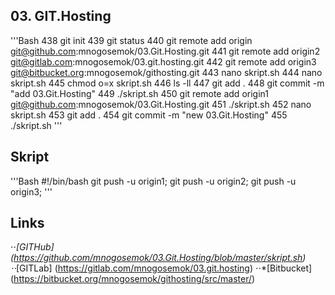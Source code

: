 ## 03. GIT.Hosting

'''Bash 
  438  git init
  439  git status
  440  git remote add origin git@github.com:mnogosemok/03.Git.Hosting.git
  441  git remote add origin2 git@gitlab.com:mnogosemok/03.git.hosting.git 
  442  git remote add origin3 git@bitbucket.org:mnogosemok/githosting.git 
  443  nano skript.sh
  444  nano skript.sh
  445  chmod o=x skript.sh
  446  ls -ll
  447  git add .
  448  git commit -m "add 03.Git.Hosting"
  449  ./skript.sh
  450  git remote add origin1 git@github.com:mnogosemok/03.Git.Hosting.git
  451  ./skript.sh
  452  nano skript.sh
  453  git add .
  454  git commit -m "new 03.Git.Hosting"
  455  ./skript.sh
'''
## Skript

'''Bash
#!/bin/bash 
git push -u origin1;
git push -u origin2;
git push -u origin3;
'''
## Links
⋅⋅*[GITHub] (https://github.com/mnogosemok/03.Git.Hosting/blob/master/skript.sh)
⋅⋅*[GITLab] (https://gitlab.com/mnogosemok/03.git.hosting)
⋅⋅*[Bitbucket] (https://bitbucket.org/mnogosemok/githosting/src/master/)
